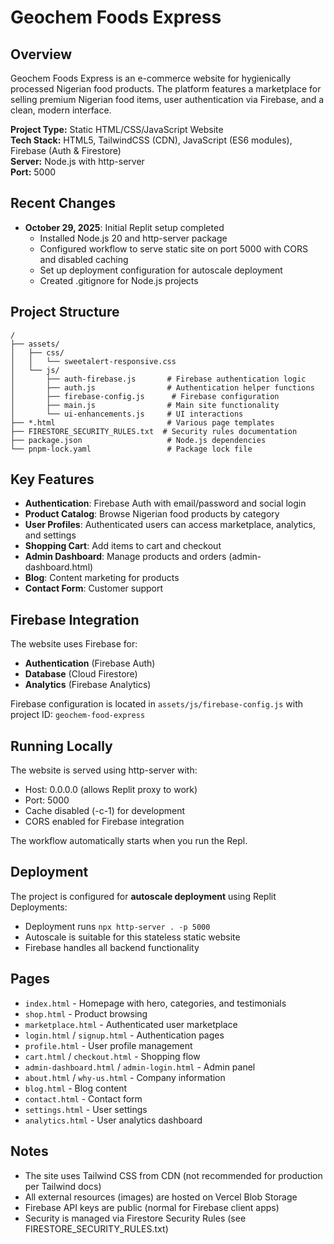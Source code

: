 # Geochem Foods Express

## Overview
Geochem Foods Express is an e-commerce website for hygienically processed Nigerian food products. The platform features a marketplace for selling premium Nigerian food items, user authentication via Firebase, and a clean, modern interface.

**Project Type:** Static HTML/CSS/JavaScript Website  
**Tech Stack:** HTML5, TailwindCSS (CDN), JavaScript (ES6 modules), Firebase (Auth & Firestore)  
**Server:** Node.js with http-server  
**Port:** 5000

## Recent Changes
- **October 29, 2025**: Initial Replit setup completed
  - Installed Node.js 20 and http-server package
  - Configured workflow to serve static site on port 5000 with CORS and disabled caching
  - Set up deployment configuration for autoscale deployment
  - Created .gitignore for Node.js projects

## Project Structure
```
/
├── assets/
│   ├── css/
│   │   └── sweetalert-responsive.css
│   └── js/
│       ├── auth-firebase.js       # Firebase authentication logic
│       ├── auth.js                # Authentication helper functions
│       ├── firebase-config.js      # Firebase configuration
│       ├── main.js                # Main site functionality
│       └── ui-enhancements.js     # UI interactions
├── *.html                         # Various page templates
├── FIRESTORE_SECURITY_RULES.txt  # Security rules documentation
├── package.json                   # Node.js dependencies
└── pnpm-lock.yaml                 # Package lock file
```

## Key Features
- **Authentication**: Firebase Auth with email/password and social login
- **Product Catalog**: Browse Nigerian food products by category
- **User Profiles**: Authenticated users can access marketplace, analytics, and settings
- **Shopping Cart**: Add items to cart and checkout
- **Admin Dashboard**: Manage products and orders (admin-dashboard.html)
- **Blog**: Content marketing for products
- **Contact Form**: Customer support

## Firebase Integration
The website uses Firebase for:
- **Authentication** (Firebase Auth)
- **Database** (Cloud Firestore)
- **Analytics** (Firebase Analytics)

Firebase configuration is located in `assets/js/firebase-config.js` with project ID: `geochem-food-express`

## Running Locally
The website is served using http-server with:
- Host: 0.0.0.0 (allows Replit proxy to work)
- Port: 5000
- Cache disabled (-c-1) for development
- CORS enabled for Firebase integration

The workflow automatically starts when you run the Repl.

## Deployment
The project is configured for **autoscale deployment** using Replit Deployments:
- Deployment runs `npx http-server . -p 5000`
- Autoscale is suitable for this stateless static website
- Firebase handles all backend functionality

## Pages
- `index.html` - Homepage with hero, categories, and testimonials
- `shop.html` - Product browsing
- `marketplace.html` - Authenticated user marketplace
- `login.html` / `signup.html` - Authentication pages
- `profile.html` - User profile management
- `cart.html` / `checkout.html` - Shopping flow
- `admin-dashboard.html` / `admin-login.html` - Admin panel
- `about.html` / `why-us.html` - Company information
- `blog.html` - Blog content
- `contact.html` - Contact form
- `settings.html` - User settings
- `analytics.html` - User analytics dashboard

## Notes
- The site uses Tailwind CSS from CDN (not recommended for production per Tailwind docs)
- All external resources (images) are hosted on Vercel Blob Storage
- Firebase API keys are public (normal for Firebase client apps)
- Security is managed via Firestore Security Rules (see FIRESTORE_SECURITY_RULES.txt)
